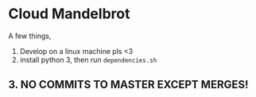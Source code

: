 # Cloud Mandelbrot

A few things,

1. Develop on a linux machine pls <3
2. install python 3, then run `dependencies.sh`
## 3. NO COMMITS TO MASTER EXCEPT MERGES!
